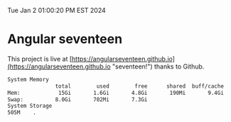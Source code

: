 Tue Jan  2 01:00:20 PM EST 2024

# Angular seventeen


This project is live at [https://angularseventeen.github.io](https://angularseventeen.github.io "seventeen!") thanks to Github.

```bash
System Memory
               total        used        free      shared  buff/cache   available
Mem:            15Gi       1.6Gi       4.8Gi       190Mi       9.4Gi        13Gi
Swap:          8.0Gi       702Mi       7.3Gi
System Storage
505M	.
```
